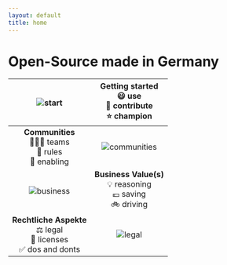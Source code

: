 ```yaml
---
layout: default
title: home
---
```

# Open-Source made in Germany

| ![start](https://upload.wikimedia.org/wikipedia/commons/thumb/f/fa/Icon_DINA_Schwerpunkte_Parldigi_02_Open_Standards_Farbig.svg/200px-Icon_DINA_Schwerpunkte_Parldigi_02_Open_Standards_Farbig.svg.png)             | **Getting started** <br> 😃 use <br> 💪 contribute <br> ⭐ champion                                                       |
|:--------------------------------------------------------------------------------:|:--------------------------------------------------------------------------------:|
| **Communities** <br> 🧑‍🤝‍🧑 teams <br> 🌱 rules <br> 🚀 enabling                    | ![communities](https://upload.wikimedia.org/wikipedia/commons/thumb/b/b3/Icon_DINA_Voraussetzungen_Digitale_Nachhaltigkeit_07_Partizipationskultur_Farbig.svg/200px-Icon_DINA_Voraussetzungen_Digitale_Nachhaltigkeit_07_Partizipationskultur_Farbig.svg.png)                     |
| ![business](https://upload.wikimedia.org/wikipedia/commons/thumb/7/7c/Icon_DINA_Voraussetzungen_Digitale_Nachhaltigkeit_09_Breit_Abgestützte_Finanzierung_Farbig.svg/200px-Icon_DINA_Voraussetzungen_Digitale_Nachhaltigkeit_09_Breit_Abgestützte_Finanzierung_Farbig.svg.png)                   | **Business Value(s)**  <br> 💡 reasoning <br> 💶 saving <br> 🚲 driving     |
| **Rechtliche Aspekte** <br> ⚖️ legal <br> 📃 licenses <br> ✅ dos and donts     | ![legal](https://upload.wikimedia.org/wikipedia/commons/thumb/1/1f/Icon_DINA_Schwerpunkte_Parldigi_03_Open_Government_Data_Farbig.svg/200px-Icon_DINA_Schwerpunkte_Parldigi_03_Open_Government_Data_Farbig.svg.png)                   |

